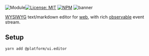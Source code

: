 ![Module](https://img.shields.io/badge/%40platform-ui.editor-%23EA4E7E.svg)[![License: MIT](https://img.shields.io/badge/license-MIT-blue.svg)](https://opensource.org/licenses/MIT)
[![NPM](https://img.shields.io/npm/v/@platform/ui.editor.svg?colorB=blue&style=flat)](https://www.npmjs.com/package/@platform/ui.editor)
![banner](https://user-images.githubusercontent.com/185555/55036691-45e23780-5080-11e9-94a3-d25f211e5cf3.png)

[WYSIWYG](https://en.wikipedia.org/wiki/WYSIWYG) text/markdown editor for [web](https://developer.mozilla.org), with rich [observable](https://www.learnrxjs.io) event stream.

## Setup

    yarn add @platform/ui.editor
